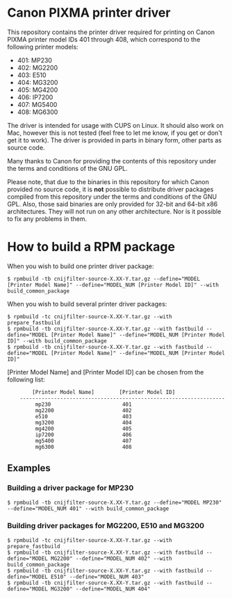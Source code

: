 # Canon PIXMA printer driver

This repository contains the printer driver required for printing on
Canon PIXMA printer model IDs 401 through 408, which correspond to the following printer models:

* 401: MP230
* 402: MG2200
* 403: E510
* 404: MG3200
* 405: MG4200
* 406: IP7200
* 407: MG5400
* 408: MG6300

The driver is intended for usage with CUPS on Linux. It should also work on Mac, however this is not tested (feel free to let me know, if you get or don't get it to work).
The driver is provided in parts in binary form, other parts as source code.

Many thanks to Canon for providing the contents of this repository under the terms and conditions of the GNU GPL.

Please note, that due to the binaries in this repository for which Canon provided no source code, it is **not** possible to distribute driver packages compiled from this repository under the terms and conditions of the GNU GPL.
Also, those said binaries are only provided for 32-bit and 64-bit x86 architectures.
They will not run on any other architecture.
Nor is it possible to fix any problems in them.

# How to build a RPM package

When you wish to build one printer driver package:

~~~
$ rpmbuild -tb cnijfilter-source-X.XX-Y.tar.gz --define="MODEL [Printer Model Name]" --define="MODEL_NUM [Printer Model ID]" --with build_common_package	
~~~

When you wish to build several printer driver packages:

~~~
$ rpmbuild -tc cnijfilter-source-X.XX-Y.tar.gz --with prepare_fastbuild
$ rpmbuild -tb cnijfilter-source-X.XX-Y.tar.gz --with fastbuild --define="MODEL [Printer Model Name]" --define="MODEL_NUM [Printer Model ID]" --with build_common_package	
$ rpmbuild -tb cnijfilter-source-X.XX-Y.tar.gz --with fastbuild --define="MODEL [Printer Model Name]" --define="MODEL_NUM [Printer Model ID]"
~~~

[Printer Model Name] and [Printer Model ID] can be chosen from the following list:
~~~
        [Printer Model Name]        [Printer Model ID]
    ------------------------------------------------------------------
         mp230                       401
         mg2200                      402
         e510                        403
         mg3200                      404
         mg4200                      405
         ip7200                      406
         mg5400                      407
         mg6300                      408
~~~

## Examples

### Building a driver package for MP230

~~~
$ rpmbuild -tb cnijfilter-source-X.XX-Y.tar.gz --define="MODEL MP230" --define="MODEL_NUM 401" --with build_common_package
~~~

### Building driver packages for MG2200, E510 and MG3200

~~~
$ rpmbuild -tc cnijfilter-source-X.XX-Y.tar.gz --with prepare_fastbuild
$ rpmbuild -tb cnijfilter-source-X.XX-Y.tar.gz --with fastbuild --define="MODEL MG2200" --define="MODEL_NUM 402" --with build_common_package	
$ rpmbuild -tb cnijfilter-source-X.XX-Y.tar.gz --with fastbuild --define="MODEL E510" --define="MODEL_NUM 403"	
$ rpmbuild -tb cnijfilter-source-X.XX-Y.tar.gz --with fastbuild --define="MODEL MG3200" --define="MODEL_NUM 404"	
~~~
